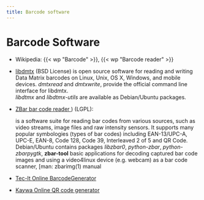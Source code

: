 ```yaml
---
title: Barcode software
---
```



# Barcode Software
-   Wikipedia: {{< wp "Barcode" >}}, {{< wp "Barcode reader" >}}
-   [libdmtx](https://github.com/dmtx/libdmtx) (BSD License)
    is open source software for reading and writing Data Matrix
    barcodes on Linux, Unix, OS X, Windows, and mobile devices.
    _dmtxread_ and _dmtxwrite_, provide the official command line
    interface for libdmtx.<br />
    _libdtmx_ and _libdtmx-utils_ are available as Debian/Ubuntu
    packages.
-   [ZBar bar code reader
    ](https://zbar.sourceforge.net/)) (LGPL):

    is a software suite for reading bar codes from various sources,
    such as video streams, image files and raw intensity sensors. It
    supports many popular symbologies (types of bar codes) including
    EAN-13/UPC-A, UPC-E, EAN-8, Code 128, Code 39, Interleaved 2 of 5
    and QR Code.<br/> Debian/Ubuntu contains packages _libzbar0_,
    _python-zbar_, _python-zbarpygtk_, __zbar-tool__ basic
    applications for decoding captured bar code images and using a
    video4linux device (e.g. webcam) as a bar code scanner,
    [man: zbarimg(1) manual
-   [Tec-It Online BarcodeGenerator](http://barcode.tec-it.com/)
-   [Kaywa Online QR code generator](https://qrcode.kaywa.com/)



<!-- Local Variables: -->
<!-- mode: markdown -->
<!-- ispell-local-dictionary: "english" -->
<!-- End: -->

